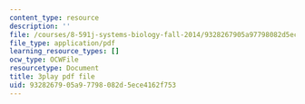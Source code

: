 ```yaml
---
content_type: resource
description: ''
file: /courses/8-591j-systems-biology-fall-2014/9328267905a97798082d5ece4162f753_a8Fbmj4nIxY.pdf
file_type: application/pdf
learning_resource_types: []
ocw_type: OCWFile
resourcetype: Document
title: 3play pdf file
uid: 93282679-05a9-7798-082d-5ece4162f753
---
```

